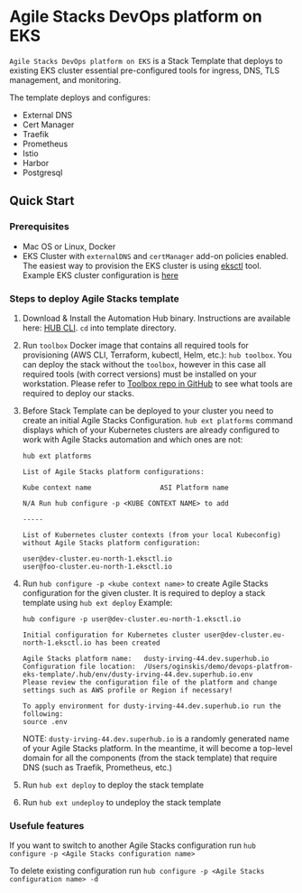 # Agile Stacks DevOps platform on EKS

`Agile Stacks DevOps platform on EKS` is a Stack Template that deploys to existing EKS cluster essential pre-configured tools for ingress, DNS, TLS management, and monitoring.

The template deploys and configures:

- External DNS
- Cert Manager
- Traefik
- Prometheus
- Istio
- Harbor
- Postgresql

## Quick Start

### Prerequisites

- Mac OS or Linux, Docker
- EKS Cluster with `externalDNS` and `certManager` add-on policies enabled. The easiest way to provision the EKS cluster is using [eksctl](https://eksctl.io) tool. Example EKS cluster configuration is [here](eks.cluster.yaml)

### Steps to deploy Agile Stacks template

1. Download & Install the Automation Hub binary. Instructions are available here: [HUB CLI](https://docs.agilestacks.com/article/zrban5vpb5-install-toolbox). `cd` into template directory.
2. Run `toolbox` Docker image that contains all required tools for provisioning (AWS CLI, Terraform, kubectl, Helm, etc.): `hub toolbox`. You can deploy the stack without the `toolbox`, however in this case all required tools (with correct versions) must be installed on your workstation. Please refer to [Toolbox repo in GitHub](https://github.com/agilestacks/toolbox) to see what tools are required to deploy our stacks.
3. Before Stack Template can be deployed to your cluster you need to create an initial Agile Stacks Configuration. `hub ext platforms` command displays which of your Kubernetes clusters are already configured to work with Agile Stacks automation and which ones are not:

    ```console
    hub ext platforms

    List of Agile Stacks platform configurations:

    Kube context name                 ASI Platform name

    N/A Run hub configure -p <KUBE CONTEXT NAME> to add

    -----

    List of Kubernetes cluster contexts (from your local Kubeconfig) without Agile Stacks platform configuration:

    user@dev-cluster.eu-north-1.eksctl.io
    user@foo-cluster.eu-north-1.eksctl.io
    ```

4. Run `hub configure -p <kube context name>` to create Agile Stacks configuration for the given cluster. It is required to deploy a stack template using `hub ext deploy` Example:

    ```console
    hub configure -p user@dev-cluster.eu-north-1.eksctl.io

    Initial configuration for Kubernetes cluster user@dev-cluster.eu-north-1.eksctl.io has been created

    Agile Stacks platform name:   dusty-irving-44.dev.superhub.io
    Configuration file location:  /Users/oginskis/demo/devops-platfrom-eks-template/.hub/env/dusty-irving-44.dev.superhub.io.env
    Please review the configuration file of the platform and change settings such as AWS profile or Region if necessary!

    To apply environment for dusty-irving-44.dev.superhub.io run the following:
    source .env
    ```

    NOTE: `dusty-irving-44.dev.superhub.io` is a randomly generated name of your Agile Stacks platform. In the meantime, it will become a top-level domain for all the components (from the stack template) that require DNS (such as Traefik, Prometheus, etc.)

5. Run `hub ext deploy` to deploy the stack template
6. Run `hub ext undeploy` to undeploy the stack template

### Usefule features

If you want to switch to another Agile Stacks configuration run `hub configure -p <Agile Stacks configuration name>`

To delete existing configuration run `hub configure -p <Agile Stacks configuration name> -d`
